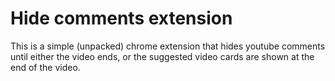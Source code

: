 # Hide comments extension

This is a simple (unpacked) chrome extension that hides youtube comments until either the video ends, or the suggested video cards are shown at the end of the video.
